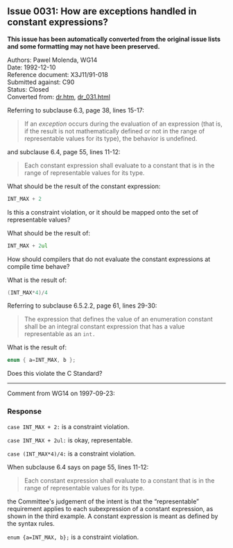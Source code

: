 ## Issue 0031: How are exceptions handled in constant expressions?

**This issue has been automatically converted from the original issue lists and some formatting may not have been preserved.**

Authors: Pawel Molenda, WG14  
Date: 1992-12-10  
Reference document: X3J11/91-018  
Submitted against: C90  
Status: Closed  
Converted from: [dr.htm](https://www.open-std.org/jtc1/sc22/wg14/www/docs/dr.htm), [dr_031.html](https://www.open-std.org/jtc1/sc22/wg14/www/docs/dr_031.html)

Referring to subclause 6.3, page 38, lines 15-17:

> If an *exception* occurs during the evaluation of an expression (that is, if the
> result is not mathematically defined or not in the range of representable values
> for its type), the behavior is undefined.

and subclause 6.4, page 55, lines 11-12:

> Each constant expression shall evaluate to a constant that is in the range of
> representable values for its type.

What should be the result of the constant expression:

```c
INT_MAX + 2
```

Is this a constraint violation, or it should be mapped onto the set of
representable values?

What should be the result of:

```c
INT_MAX + 2ul
```

How should compilers that do not evaluate the constant expressions at compile
time behave?

What is the result of:

```c
(INT_MAX*4)/4
```

Referring to subclause 6.5.2.2, page 61, lines 29-30:

> The expression that defines the value of an enumeration constant shall be an
> integral constant expression that has a value representable as an `int.`

What is the result of:

```c
enum { a=INT_MAX, b };
```

Does this violate the C Standard?

---

Comment from WG14 on 1997-09-23:

### Response

`case INT_MAX + 2:` is a constraint violation.

`case INT_MAX + 2ul:` is okay, representable.

`case (INT_MAX*4)/4:` is a constraint violation.

When subclause 6.4 says on page 55, lines 11-12:

> Each constant expression shall evaluate to a constant that is in the range of
> representable values for its type.

the Committee's judgement of the intent is that the “representable” requirement
applies to each subexpression of a constant expression, as shown in the third
example. A constant expression is meant as defined by the syntax rules.

`enum {a=INT_MAX, b};` is a constraint violation.
